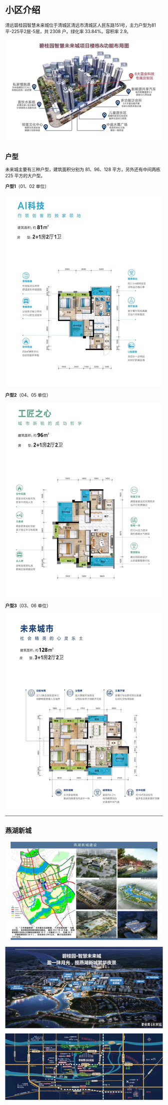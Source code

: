 # 小区介绍

清远碧桂园智慧未来城位于清城区清远市清城区人民东路151号，主力户型为81平-225平2居-5居，共 2308 户。绿化率 33.84%。容积率 2.9。


![](../_static/overview_01.jpeg)





## 户型

未来城主要有三种户型，建筑面积分别为 81、96、128 平方，另外还有中间两栋 225 平方的大户型。

**户型1**（01、02 单位）

![](../_static/floor_plan_81.jpeg)


**户型2**（04、05 单位）

![](../_static/floor_plan_96.jpeg)


**户型3**（03、06 单位）

![](../_static/floor_plan_128.jpeg)


---

## 燕湖新城

![](../_static/overview_02.jpeg)


![](../_static/overview_03.jpeg)


![](../_static/overview_04.jpeg)